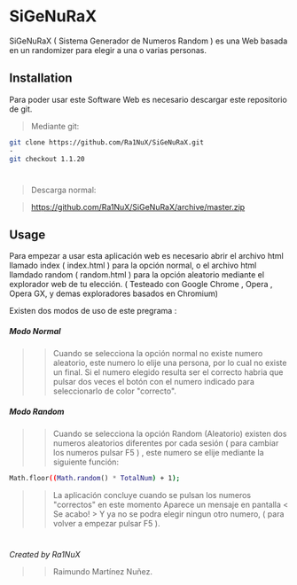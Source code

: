 # SiGeNuRaX #
SiGeNuRaX ( Sistema Generador de Numeros Random ) es una Web basada en un randomizer para elegir a una o varias personas.

## Installation ##

Para poder usar este Software Web es necesario descargar este repositorio de git.


> Mediante git:

 ```bash
 git clone https://github.com/Ra1NuX/SiGeNuRaX.git
 -
 git checkout 1.1.20
 ```
#

> Descarga normal:

> https://github.com/Ra1NuX/SiGeNuRaX/archive/master.zip


## Usage ## 
  Para empezar a usar esta aplicación web es necesario abrir el archivo html llamado index ( index.html ) para la opción normal, o el archivo html llamdado random ( random.html ) para la opción aleatorio mediante el explorador web de tu elección. ( Testeado con Google Chrome , Opera , Opera GX, y demas exploradores basados en Chromium)


  Existen dos modos de uso de este pregrama : 
  
  
##### Modo Normal ######

  > > Cuando se selecciona la opción normal no existe numero aleatorio, este numero lo elije una persona, por lo cual no existe un final. Si el numero elegido resulta ser el correcto habria que pulsar dos veces el botón con el numero indicado para seleccionarlo de color "correcto". 

##### Modo Random ######

  > > Cuando se selecciona la opción Random (Aleatorio) existen dos numeros aleatorios diferentes por cada sesión ( para cambiar los numeros pulsar F5 ) , este numero se elije mediante la siguiente función:
  ```bash
 Math.floor((Math.random() * TotalNum) + 1);
 ```
  > > La aplicación concluye cuando se pulsan los numeros "correctos" en este momento Aparece un mensaje en pantalla < Se acabo! > Y ya no se podra elegir ningun otro numero, ( para volver a empezar pulsar F5 ).
  #
  #
  #

*Created by Ra1NuX*   
  > > Raimundo Martínez Nuñez.

